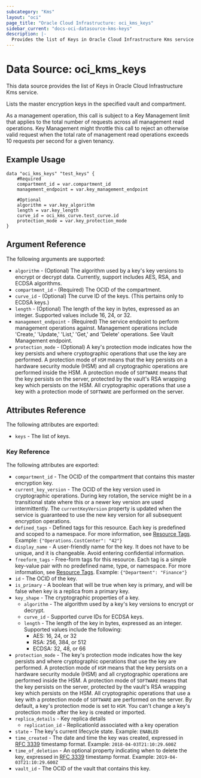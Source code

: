 ```yaml
---
subcategory: "Kms"
layout: "oci"
page_title: "Oracle Cloud Infrastructure: oci_kms_keys"
sidebar_current: "docs-oci-datasource-kms-keys"
description: |-
  Provides the list of Keys in Oracle Cloud Infrastructure Kms service
---
```


# Data Source: oci_kms_keys
This data source provides the list of Keys in Oracle Cloud Infrastructure Kms service.

Lists the master encryption keys in the specified vault and compartment.

As a management operation, this call is subject to a Key Management limit that applies to the total number
of requests across all management read operations. Key Management might throttle this call to reject an
otherwise valid request when the total rate of management read operations exceeds 10 requests per second
for a given tenancy.


## Example Usage

```hcl
data "oci_kms_keys" "test_keys" {
	#Required
	compartment_id = var.compartment_id
	management_endpoint = var.key_management_endpoint

	#Optional
	algorithm = var.key_algorithm
	length = var.key_length
	curve_id = oci_kms_curve.test_curve.id
	protection_mode = var.key_protection_mode
}
```

## Argument Reference

The following arguments are supported:

* `algorithm` - (Optional) The algorithm used by a key's key versions to encrypt or decrypt data. Currently, support includes AES, RSA, and ECDSA algorithms. 
* `compartment_id` - (Required) The OCID of the compartment.
* `curve_id` - (Optional) The curve ID of the keys. (This pertains only to ECDSA keys.) 
* `length` - (Optional) The length of the key in bytes, expressed as an integer. Supported values include 16, 24, or 32. 
* `management_endpoint` - (Required) The service endpoint to perform management operations against. Management operations include 'Create,' 'Update,' 'List,' 'Get,' and 'Delete' operations. See Vault Management endpoint.
* `protection_mode` - (Optional) A key's protection mode indicates how the key persists and where cryptographic operations that use the key are performed. A  protection mode of `HSM` means that the key persists on a hardware security module (HSM) and all cryptographic operations are  performed inside the HSM. A protection mode of `SOFTWARE` means that the key persists on the server, protected by the vault's  RSA wrapping key which persists on the HSM. All cryptographic operations that use a key with a protection mode of  `SOFTWARE` are performed on the server. 


## Attributes Reference

The following attributes are exported:

* `keys` - The list of keys.

### Key Reference

The following attributes are exported:

* `compartment_id` - The OCID of the compartment that contains this master encryption key.
* `current_key_version` - The OCID of the key version used in cryptographic operations. During key rotation, the service might be in a transitional state where this or a newer key version are used intermittently. The `currentKeyVersion` property is updated when the service is guaranteed to use the new key version for all subsequent encryption operations. 
* `defined_tags` - Defined tags for this resource. Each key is predefined and scoped to a namespace. For more information, see [Resource Tags](https://docs.cloud.oracle.com/iaas/Content/General/Concepts/resourcetags.htm). Example: `{"Operations.CostCenter": "42"}` 
* `display_name` - A user-friendly name for the key. It does not have to be unique, and it is changeable. Avoid entering confidential information. 
* `freeform_tags` - Free-form tags for this resource. Each tag is a simple key-value pair with no predefined name, type, or namespace. For more information, see [Resource Tags](https://docs.cloud.oracle.com/iaas/Content/General/Concepts/resourcetags.htm). Example: `{"Department": "Finance"}` 
* `id` - The OCID of the key.
* `is_primary` - A boolean that will be true when key is primary, and will be false when key is a replica from a primary key.
* `key_shape` - The cryptographic properties of a key.
	* `algorithm` - The algorithm used by a key's key versions to encrypt or decrypt.
	* `curve_id` - Supported curve IDs for ECDSA keys.
	* `length` - The length of the key in bytes, expressed as an integer. Supported values include the following:
		* AES: 16, 24, or 32
		* RSA: 256, 384, or 512
		* ECDSA: 32, 48, or 66 
* `protection_mode` - The key's protection mode indicates how the key persists and where cryptographic operations that use the key are performed. A protection mode of `HSM` means that the key persists on a hardware security module (HSM) and all cryptographic operations are performed inside the HSM. A protection mode of `SOFTWARE` means that the key persists on the server, protected by the vault's RSA wrapping key which persists  on the HSM. All cryptographic operations that use a key with a protection mode of `SOFTWARE` are performed on the server. By default,  a key's protection mode is set to `HSM`. You can't change a key's protection mode after the key is created or imported. 
* `replica_details` - Key replica details 
	* `replication_id` - ReplicationId associated with a key operation 
* `state` - The key's current lifecycle state.  Example: `ENABLED` 
* `time_created` - The date and time the key was created, expressed in [RFC 3339](https://tools.ietf.org/html/rfc3339) timestamp format.  Example: `2018-04-03T21:10:29.600Z` 
* `time_of_deletion` - An optional property indicating when to delete the key, expressed in [RFC 3339](https://tools.ietf.org/html/rfc3339) timestamp format. Example: `2019-04-03T21:10:29.600Z` 
* `vault_id` - The OCID of the vault that contains this key.

